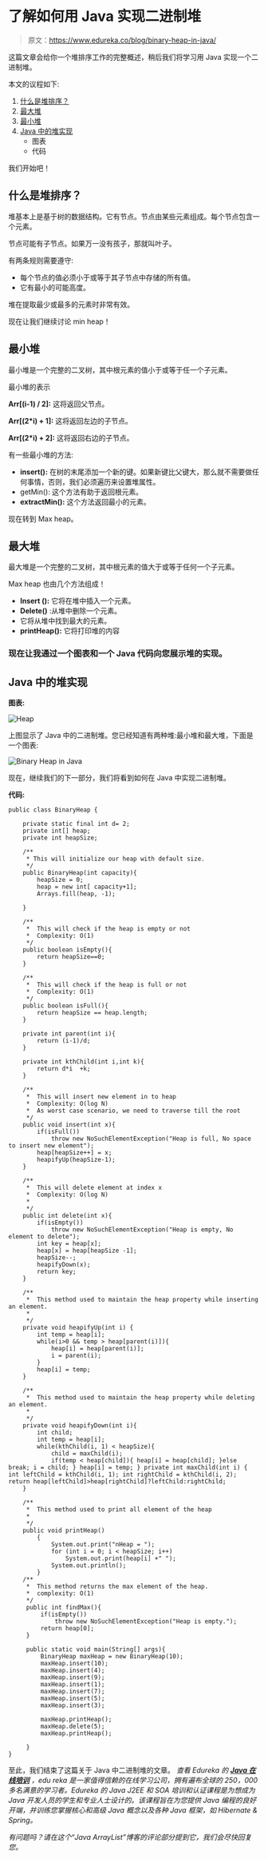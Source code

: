 # 了解如何用 Java 实现二进制堆

> 原文：<https://www.edureka.co/blog/binary-heap-in-java/>

这篇文章会给你一个堆排序工作的完整概述，稍后我们将学习用 Java 实现一个二进制堆。

本文的议程如下:

1.  [什么是堆排序？](#what)
2.  [最大堆](#max)
3.  [最小堆](#min)
4.  [Java 中的堆实现](#code)
    *   图表
    *   代码

我们开始吧！

## **什么是堆排序？**

堆基本上是基于树的数据结构。它有节点。节点由某些元素组成。每个节点包含一个元素。

节点可能有子节点。如果万一没有孩子，那就叫叶子。

有两条规则需要遵守:

*   每个节点的值必须小于或等于其子节点中存储的所有值。
*   它有最小的可能高度。

堆在提取最少或最多的元素时非常有效。

现在让我们继续讨论 min heap！

## **最小堆**

最小堆是一个完整的二叉树，其中根元素的值小于或等于任一个子元素。

最小堆的表示

**Arr[(i-1) / 2]:** 这将返回父节点。

**Arr[(2*i) + 1]:** 这将返回左边的子节点。

**Arr[(2*i) + 2]:** 这将返回右边的子节点。

有一些最小堆的方法:

*   **insert():** 在树的末尾添加一个新的键。如果新键比父键大，那么就不需要做任何事情，否则，我们必须遍历来设置堆属性。
*   getMin(): 这个方法有助于返回根元素。
*   **extractMin():** 这个方法返回最小的元素。

现在转到 Max heap。

## **最大堆**

最大堆是一个完整的二叉树，其中根元素的值大于或等于任何一个子元素。

Max heap 也由几个方法组成！

*   **Insert ():** 它将在堆中插入一个元素。
*   **Delete()** :从堆中删除一个元素。
*   它将从堆中找到最大的元素。
*   **printHeap():** 它将打印堆的内容

### 现在让我通过一个图表和一个 Java 代码向您展示堆的实现。

## **Java 中的堆实现**

**图表:**

![Heap](img/767c40d905585cf0c09f4fd4f0e5197c.png)

上图显示了 Java 中的二进制堆。您已经知道有两种堆:最小堆和最大堆，下面是一个图表:

![Binary Heap in Java](img/3185373abfb9b5d691dc703d9dfdd6c2.png)

现在，继续我们的下一部分，我们将看到如何在 Java 中实现二进制堆。

**代码:**

```
public class BinaryHeap {

	private static final int d= 2;
	private int[] heap;
	private int heapSize;

	/**
	 * This will initialize our heap with default size. 
	 */
	public BinaryHeap(int capacity){
		heapSize = 0;
		heap = new int[ capacity+1];
		Arrays.fill(heap, -1);

	}

	/**
	 *  This will check if the heap is empty or not
	 *  Complexity: O(1)
	 */
	public boolean isEmpty(){
		return heapSize==0;
	}

	/**
	 *  This will check if the heap is full or not
	 *  Complexity: O(1)
	 */
	public boolean isFull(){
		return heapSize == heap.length;
	}

	private int parent(int i){
		return (i-1)/d;
	}

	private int kthChild(int i,int k){
		return d*i  +k;
	}

	/**
	 *  This will insert new element in to heap
	 *  Complexity: O(log N)
	 *  As worst case scenario, we need to traverse till the root
	 */
	public void insert(int x){
		if(isFull())
			throw new NoSuchElementException("Heap is full, No space to insert new element");
		heap[heapSize++] = x;
		heapifyUp(heapSize-1);
	}

	/**
	 *  This will delete element at index x
	 *  Complexity: O(log N)
	 * 
	 */
	public int delete(int x){
		if(isEmpty())
			throw new NoSuchElementException("Heap is empty, No element to delete");
		int key = heap[x];
		heap[x] = heap[heapSize -1];
		heapSize--;
		heapifyDown(x);
		return key;
	}

	/**
	 *  This method used to maintain the heap property while inserting an element.
	 *  
	 */
	private void heapifyUp(int i) {
		int temp = heap[i];
		while(i>0 && temp > heap[parent(i)]){
			heap[i] = heap[parent(i)];
			i = parent(i);
		}
		heap[i] = temp;
	}

	/**
	 *  This method used to maintain the heap property while deleting an element.
	 *  
	 */
	private void heapifyDown(int i){
		int child;
		int temp = heap[i];
		while(kthChild(i, 1) < heapSize){
			child = maxChild(i);
			if(temp < heap[child]){ heap[i] = heap[child]; }else break; i = child; } heap[i] = temp; } private int maxChild(int i) { int leftChild = kthChild(i, 1); int rightChild = kthChild(i, 2); return heap[leftChild]>heap[rightChild]?leftChild:rightChild;
	}

	/**
	 *  This method used to print all element of the heap
	 *  
	 */
	public void printHeap()
	    {
	        System.out.print("nHeap = ");
	        for (int i = 0; i < heapSize; i++)
	            System.out.print(heap[i] +" ");
	        System.out.println();
	    }
	/**
	 *  This method returns the max element of the heap.
	 *  complexity: O(1)
	 */
	 public int findMax(){
		 if(isEmpty())
			 throw new NoSuchElementException("Heap is empty.");
		 return heap[0];
	 }

	 public static void main(String[] args){
		 BinaryHeap maxHeap = new BinaryHeap(10);
		 maxHeap.insert(10);
		 maxHeap.insert(4);
		 maxHeap.insert(9);
		 maxHeap.insert(1);
		 maxHeap.insert(7);
		 maxHeap.insert(5);
		 maxHeap.insert(3);

		 maxHeap.printHeap();
		 maxHeap.delete(5);
		 maxHeap.printHeap();

	 }
}
```

至此，我们结束了这篇关于 Java 中二进制堆的文章。 *查看 Edureka 的 [**Java 在线培训**](https://www.edureka.co/java-j2ee-training-course)* *，edu reka 是一家值得信赖的在线学习公司，拥有遍布全球的 250，000 多名满意的学习者。Edureka 的 Java J2EE 和 SOA 培训和认证课程是为想成为 Java 开发人员的学生和专业人士设计的。该课程旨在为您提供 Java 编程的良好开端，并训练您掌握核心和高级 Java 概念以及各种 Java 框架，如 Hibernate & Spring。*

*有问题吗？请在这个“Java ArrayList”博客的评论部分提到它，我们会尽快回复您。*